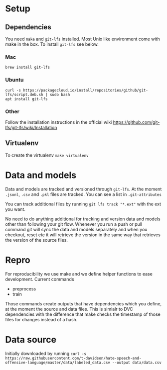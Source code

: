 # Setup

## Dependencies

You need `make` and `git-lfs` installed. Most Unix like environment come with make
in the box. To install `git-lfs` see below.

### Mac
`brew install git-lfs`

### Ubuntu
```
curl -s https://packagecloud.io/install/repositories/github/git-lfs/script.deb.sh | sudo bash
apt install git-lfs
```

### Other
Follow the installation instructions in the official wiki https://github.com/git-lfs/git-lfs/wiki/Installation

## Virtualenv
To create the virtualenv
`make virtualenv`

# Data and models
Data and models are tracked and versioned through `git-lfs`. At the moment `.jsonl`, `.csv` and `.pkl`
files are tracked. You can see a list in `.git-attributes`

You can track additional files by running `git lfs track "*.ext"` with the ext you want.

No need to do anything additional for tracking and version data and models other than following
your git flow. Whenever you run a push or pull command git will sync the data and models separately
and when you checkout, reset etc it will retrieve the version in the same way that retrieves the
version of the source files.

# Repro

For reproducibility we use make and we define helper functions to ease development. Current commands
* preprocess
* train

Those commands create outputs that have dependencies which you define, at the moment the source
and data files. This is simialr to DVC dependencies with the difference that make checks the timestamp
of those files for changes instead of a hash.


# Data source


Initially downloaded by running
`curl -s https://raw.githubusercontent.com/t-davidson/hate-speech-and-offensive-language/master/data/labeled_data.csv --output data/data.csv`
